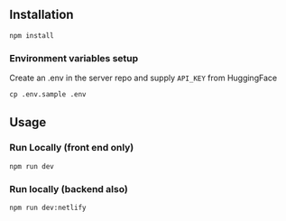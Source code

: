 ## Installation

`npm install`

### Environment variables setup

Create an .env in the server repo and supply `API_KEY` from HuggingFace

`cp .env.sample .env`

## Usage

### Run Locally (front end only)

`npm run dev`

### Run locally (backend also)

`npm run dev:netlify`
